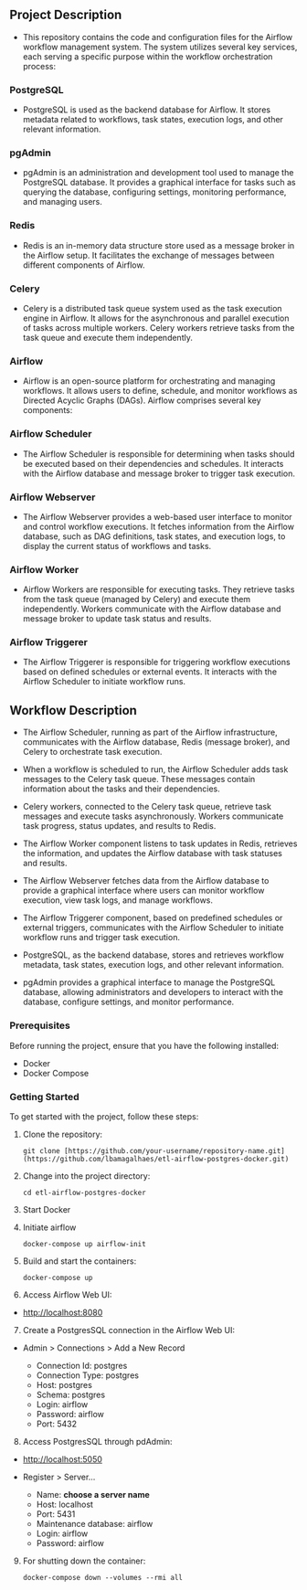 ## Project Description
- This repository contains the code and configuration files for the Airflow workflow management system. The system utilizes several key services, each serving a specific purpose within the workflow orchestration process:

### PostgreSQL
- PostgreSQL is used as the backend database for Airflow. It stores metadata related to workflows, task states, execution logs, and other relevant information.

### pgAdmin
- pgAdmin is an administration and development tool used to manage the PostgreSQL database. It provides a graphical interface for tasks such as querying the database, configuring settings, monitoring performance, and managing users.

### Redis
- Redis is an in-memory data structure store used as a message broker in the Airflow setup. It facilitates the exchange of messages between different components of Airflow.

### Celery
- Celery is a distributed task queue system used as the task execution engine in Airflow. It allows for the asynchronous and parallel execution of tasks across multiple workers. Celery workers retrieve tasks from the task queue and execute them independently.

### Airflow
- Airflow is an open-source platform for orchestrating and managing workflows. It allows users to define, schedule, and monitor workflows as Directed Acyclic Graphs (DAGs). Airflow comprises several key components:

### Airflow Scheduler
- The Airflow Scheduler is responsible for determining when tasks should be executed based on their dependencies and schedules. It interacts with the Airflow database and message broker to trigger task execution.

### Airflow Webserver
- The Airflow Webserver provides a web-based user interface to monitor and control workflow executions. It fetches information from the Airflow database, such as DAG definitions, task states, and execution logs, to display the current status of workflows and tasks.

### Airflow Worker
- Airflow Workers are responsible for executing tasks. They retrieve tasks from the task queue (managed by Celery) and execute them independently. Workers communicate with the Airflow database and message broker to update task status and results.

### Airflow Triggerer
- The Airflow Triggerer is responsible for triggering workflow executions based on defined schedules or external events. It interacts with the Airflow Scheduler to initiate workflow runs.

## Workflow Description
- The Airflow Scheduler, running as part of the Airflow infrastructure, communicates with the Airflow database, Redis (message broker), and Celery to orchestrate task execution.

- When a workflow is scheduled to run, the Airflow Scheduler adds task messages to the Celery task queue. These messages contain information about the tasks and their dependencies.

- Celery workers, connected to the Celery task queue, retrieve task messages and execute tasks asynchronously. Workers communicate task progress, status updates, and results to Redis.

- The Airflow Worker component listens to task updates in Redis, retrieves the information, and updates the Airflow database with task statuses and results.

- The Airflow Webserver fetches data from the Airflow database to provide a graphical interface where users can monitor workflow execution, view task logs, and manage workflows.

- The Airflow Triggerer component, based on predefined schedules or external triggers, communicates with the Airflow Scheduler to initiate workflow runs and trigger task execution.

- PostgreSQL, as the backend database, stores and retrieves workflow metadata, task states, execution logs, and other relevant information.

- pgAdmin provides a graphical interface to manage the PostgreSQL database, allowing administrators and developers to interact with the database, configure settings, and monitor performance.

### Prerequisites
Before running the project, ensure that you have the following installed:

- Docker
- Docker Compose

### Getting Started
To get started with the project, follow these steps:

1. Clone the repository:

   ```shell
   git clone [https://github.com/your-username/repository-name.git](https://github.com/lbamagalhaes/etl-airflow-postgres-docker.git)
   ```
   
2. Change into the project directory:

   ```shell
   cd etl-airflow-postgres-docker
   ```
  
3. Start Docker
  
4. Initiate airflow

   ```shell
   docker-compose up airflow-init
   ```

5. Build and start the containers:

   ```shell
   docker-compose up 
   ```

6. Access Airflow Web UI:

* [http://localhost:8080](http://localhost:8080/)

7. Create a PostgresSQL connection in the Airflow Web UI:

* Admin > Connections > Add a New Record

   * Connection Id: postgres
   * Connection Type: postgres
   * Host: postgres
   * Schema: postgres
   * Login: airflow
   * Password: airflow
   * Port: 5432

8. Access PostgresSQL through pdAdmin:

* [http://localhost:5050](http://localhost:5050/)

* Register > Server...

   * Name: **choose a server name**
   * Host: localhost
   * Port: 5431
   * Maintenance database: airflow
   * Login: airflow
   * Password: airflow

9. For shutting down the container:

   ```shell
   docker-compose down --volumes --rmi all
   ```













